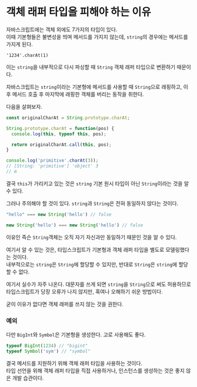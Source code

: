 # 객체 래퍼 타입을 피해야 하는 이유

자바스크립트에는 객체 외에도 7가지의 타입이 있다.  
이때 기본형들은 불변성을 띄며 메서드를 가지지 않는데, `string`의 경우에는 메서드를 가지게 된다.

```
'1234'.charAt(1)
```

이는 `string`을 내부적으로 다시 파싱할 때 `String` 객체 래퍼 타입으로 변환하기 때문이다.

자바스크립트는 `string`이라는 기본형에 메서드를 사용할 때 `String`으로 래핑하고, 이후 메서드 호출 후 마지막에 래핑한 객체를 버리는 동작을 취한다.

다음을 살펴보자.

```js
const originalCharAt = String.prototype.charAt;

String.prototype.charAt = function(pos) {
  console.log(this, typeof this, pos);

  return originalCharAt.call(this, pos);
}

console.log('primitive'.charAt(3)); 
// [String: 'primitive'] 'object' 3
// m
```

결국 `this`가 가리키고 있는 것은 `string` 기본 원시 타입이 아닌 `String`이라는 것을 알 수 있다.

그러나 주의해야 할 것이 있다. `string`과 `String`은 전혀 동일하지 않다는 것이다.
```js
"hello" === new String('hello') // false

new String('hello') === new String('hello') // false
```

이유인 즉슨 `String`객체는 오직 자기 자신과만 동일하기 때문인 것을 알 수 있다.

여기서 알 수 있는 것은, 타입스크립트가 기본형과 객체 래퍼 타입을 별도로 모델링했다는 것이다.  
내부적으로는 `string`은 `String`에 할당할 수 있지만, 반대로 `String`은 `string`에 할당할 수 없다.

여기서 실수가 자주 나온다. 대문자를 쓰게 되면 `string`을 `String`으로 써도 허용하므로 타입스크립트가 당장 오류가 나지 않지만, 혹여나 오해하기 쉬운 방법이다.

굳이 이유가 없다면 객체 래퍼를 쓰지 않는 것을 권한다. 

### 예외 
다만 `BigInt`와 `Symbol`은 기본형을 생성한다. 고로 사용해도 좋다.

```js
typeof BigInt(1234) // "bigint"
typeof Symbol('sym') // "symbol"
```

결국 메서드를 지원하기 위해 객체 래퍼 타입을 사용하는 것이다.   
타입 선언을 위해 객체 래퍼 타입을 직접 사용하거나, 인스턴스를 생성하는 것은 좋지 않은 개발 습관이다.